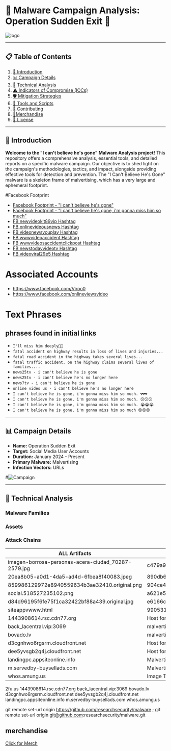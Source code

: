 # 🎯 Malware Campaign Analysis: Operation Sudden Exit 🎯

![logo](projectlogo.png)

---

## 📋 Table of Contents
1. [🚀 Introduction](#-introduction)
2. [📊 Campaign Details](#-campaign-details)
3. [🧩 Technical Analysis](#-technical-analysis)
4. [⚠️ Indicators of Compromise (IOCs)](#️-indicators-of-compromise-iocs)
5. [🛡️ Mitigation Strategies](#️-mitigation-strategies)
6. [🔧 Tools and Scripts](#-tools-and-scripts)
7. [🤝 Contributing](#-contributing)
8. [🎯Merchandise](#-merchandise)
9. [📜 License](#-license)

---

## 🚀 Introduction

**Welcome to the "I can't believe he's gone" Malware Analysis project!** This repository offers a comprehensive analysis, essential tools, and detailed reports on a specific malware campaign. Our objective is to shed light on the campaign's methodologies, tactics, and impact, alongside providing effective tools for detection and prevention. The "I Can't Believe He's Gone" malware is a skeleton frame of malvertising, which has a very large and ephemeral footprint.


#Facebook Footprint
* [Facebook Footprint - "I can't believe he's gone"](https://www.facebook.com/search/top/?q=%22i%20can%27t%20believe%20he%27s%20gone%22)
* [Facebook Footprint - "I can't believe he's gone, i'm gonna miss him so much"](https://www.facebook.com/search/top/?q=%22I%20can%27t%20believe%20he%27s%20gone%2C%20i%27m%20gonna%20miss%20him%20so%20much.%22)
* [ FB newvideokit89vip Hashtag](https://www.facebook.com/hashtag/newvideokit89vip)
* [ FB onlinevideousnews Hashtag ](https://www.facebook.com/hashtag/onlinevideousnews)
* [ FB videonewsyouplay Hashtag](https://www.facebook.com/hashtag/videonewsyouplay)
* [FB wwwvideoaccident Hashtag](https://www.facebook.com/hashtag/wwwvideoaccident)
* [FB wwwvideosaccidentclickpost Hashtag](https://www.facebook.com/hashtag/wwwvideosaccidentclickpost)
* [FB newstodayvideotv Hashtag](https://www.facebook.com/hashtag/newstodayvideotv)
* [FB videoviral29e5 Hashtag](https://www.facebook.com/hashtag/videoviral29e5
)

# Associated Accounts
* https://www.facebook.com/Viroo0
* https://www.facebook.com/onlineviewsvideo

# Text Phrases

## phrases found in initial links


* `I'll miss him deeply🥲😕`
* `fatal accident on highway results in loss of lives and injuries...`
* `fatal road accident in the highway takes several lives...`
* `fatal traffic accident. on the highway claims several lives of families....`
* `news25tv - i can't believe he is gone`
* `news25tv - i can't believe he's no longer here`
*  `news7tv - i can't believe he is gone`
* `online video us - i can't believe he's no longer here`
* `I can't believe he is gone, i'm gonna miss him so much. 💔💔💔`
* `I can't believe he is gone, i'm gonna miss him so much. 😕😕😕`
* `I can't believe he is gone, i'm gonna miss him so much. 😭😭😭`
* `I can't believe he is gone, i'm gonna miss him so much 😞😞😞`


---

## 📊 Campaign Details

- **Name:** Operation Sudden Exit
- **Target:** Social Media User Accounts
- **Duration:** January 2024 - Present
- **Primary Malware:** Malvertising
- **Infection Vectors:** URLs

#![Campaign](https://example.com/campaign_details.png)

---

## 🧩 Technical Analysis

### Malware Families
 
### Assets

### Attack Chains

| ALL Artifacts                                                            | Value                    |
| ---------------------------------------------------------------- | --------------------------- |
| imagen-borrosa-personas-acera-ciudad_70287-2579.jpg | c479a95f365cdbb9bd024af586954463e82072cc3dca0224478f1500e917e88b |
| 20ea8b05-a0d1-4da5-ad4d-6fbea8f40083.jpeg | 890db6c7541f325b826774b195901f70a5948795af0c2ed98fe70e5ee8d8b031 |
| 859986129972e8940559634b3ae32410.original.png | 904ce4cfb006f9ac56a7a40ac79cf7a3a66314bb2dfbdeebf1c9655ee4863eb0| fb006f9ac56a7a40ac79cf7a3a66314bb2dfbdeebf1c9655ee4863eb0
| 	social.518527235102.png | a621e5375418d605eee62c37209d4082367f3adcdd9c49669532dadefba0f718 |
| d84d96195f6fe75f1ca32422bf88a439.original.jpg | e6166c0bbf3dd81c25bde8cd5dce2590676c6a8fc63bf93472ba0dcba3e6d12e
| siteappvwww.html | 9905315c7966fcf82c124eccbcddd33b708b6bb85b41daae6a9000e3968efede |
| 1443908614.rsc.cdn77.org | Host for Malvertising Scripts |
| back_lacentral.vip:3069 | malvertising site |
| bovado.lv | malvertising site (gambling) |
| d3cgnhwo6rgsrm.cloudfront.net | Host for Malvertising Scripts |
| dee5yvsgb2q4j.cloudfront.net | Host for Malvertising Scripts |
| landingpc.appsiteonline.info | Malvertising site |
| m.servedby-buysellads.com | Malvertising Engine |
| whos.amung.us | Image Tracking Website |
2fu.us
1443908614.rsc.cdn77.org
back_lacentral.vip:3069
bovado.lv
d3cgnhwo6rgsrm.cloudfront.net
dee5yvsgb2q4j.cloudfront.net
landingpc.appsiteonline.info
m.servedby-buysellads.com
whos.amung.us

git remote set-url origin https://github.com/researchsecurity/malware ; git remote set-url origin git@github.com:researchsecurity/malware.git

## merchandise

[Click for Merch](https://www.redbubble.com/shop/ap/162312772)

